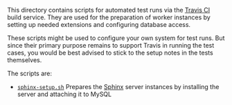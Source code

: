 This directory contains scripts for automated test runs via the [Travis CI](https://travis-ci.com) build service. They are used for the preparation of worker instances by setting up needed extensions and configuring database access.

These scripts might be used to configure your own system for test runs. But since their primary purpose remains to support Travis in running the test cases, you would be best advised to stick to the setup notes in the tests themselves.

The scripts are:

 - [`sphinx-setup.sh`](sphinx-setup.sh)
   Prepares the [Sphinx](https://sphinxsearch.com/) server instances by installing the server and attaching it to MySQL
